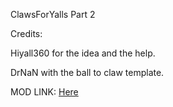 ClawsForYalls Part 2

Credits: 

Hiyall360 for the idea and the help.

DrNaN with the ball to claw template.

MOD LINK: [Here](https://mega.nz/file/uA53WRaS#0oBPSmRCgXuqaDw9IWpZKOQ_HoJA-F0fqCDITn6V79M)
